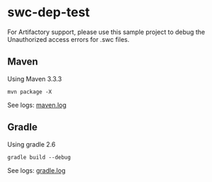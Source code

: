 # swc-dep-test

For Artifactory support, please use this sample project to debug the Unauthorized access errors for .swc files.

## Maven

Using Maven 3.3.3

```
mvn package -X
```

See logs: [maven.log](maven.log)


## Gradle

Using gradle 2.6

```
gradle build --debug
```

See logs: [gradle.log](gradle.log)
